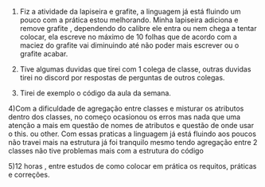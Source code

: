 1) Fiz a atividade da lapiseira e grafite, a linguagem já está fluindo um pouco com a prática estou melhorando. Minha lapiseira adiciona e remove grafite , dependendo do calibre ele entra ou nem chega a tentar colocar, ela escreve no máximo de 10 folhas que de acordo com a maciez do grafite vai diminuindo até não poder mais escrever ou o grafite acabar.

2) Tive algumas duvidas que tirei com  1 colega de classe, outras duvidas tirei no discord por respostas de perguntas de outros colegas.  

3) Tirei de exemplo o código da aula da semana.

4)Com a dificuldade de agregação entre classes e misturar os atributos dentro dos classes, no começo ocasionou os erros mas nada que uma atenção a mais em questão de nomes de atributos e questão de onde usar o this. ou other. Com essas praticas a linguagem já está fluindo aos poucos não travei mais na estrutura já foi tranquilo mesmo tendo agregação entre 2 classes não tive problemas mais com a estrutura do código

5)12 horas , entre estudos de como colocar em prática os requitos, práticas e correções.